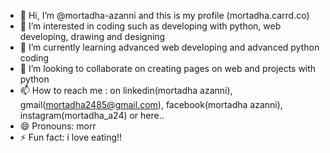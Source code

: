 - 👋 Hi, I’m @mortadha-azanni and this is my profile (mortadha.carrd.co)
- 👀 I’m interested in coding such as developing with python, web developing, drawing and designing
- 🌱 I’m currently learning advanced web developing and advanced python coding
- 💞️ I’m looking to collaborate on creating pages on web and projects with python
- 📫 How to reach me : on linkedin(mortadha azanni), gmail(mortadha2485@gmail.com), facebook(mortadha azanni), instagram(mortadha_a24) or here..
- 😄 Pronouns: morr
- ⚡ Fun fact: i love eating!!

<!---
mortadha-azanni/mortadha-azanni is a ✨ special ✨ repository because its `README.md` (this file) appears on your GitHub profile.
You can click the Preview link to take a look at your changes.
--->
